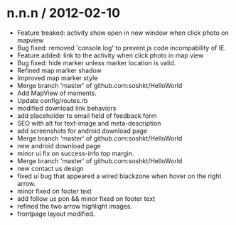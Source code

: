 
n.n.n / 2012-02-10 
==================

  * Feature treaked: activity show open in new window when click photo on mapview
  * Bug fixed: removed 'console.log' to prevent js code incompability of IE.
  * Feature added: link to the activity when click photo in map view
  * Bug fixed: hide marker unless marker location is valid.
  * Refined map marker shadow
  * Improved map marker style
  * Merge branch 'master' of github.com:soshkt/HelloWorld
  * Add MapView of moments.
  * Update config/routes.rb
  * modified download link behaviors
  * add placeholder to email field of feedback form
  * SEO with alt for text-image and meta-description
  * add screenshots for android download page
  * Merge branch 'master' of github.com:soshkt/HelloWorld
  * new android download page
  * minor ui fix on success-info top margin.
  * Merge branch 'master' of github.com:soshkt/HelloWorld
  * new contact us design
  * fixed ui bug that appeared a wired blackzone when hover on the right arrow.
  * minor fixed on footer text
  * add follow us pon && minor fixed on footer text
  * refined the two arrow highlight images.
  * frontpage layout modified.
